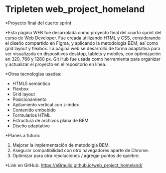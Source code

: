 # Tripleten web_project_homeland

\*Proyecto final del cuerto sprint

\*Esta pàgina WEB fue desarrolada como proyecto final del cuarto sprint del curso de Web Developer. Fue creada utilizando HTML y CSS, considerando el diseño compartido en Figma, y aplicando la metodología BEM, así como grid layout y flexbox.
La página web se desarrolló de forma adaptativa para ser visualizada en dispositivos desktop, tablets y mobiles, con óptimización en 320, 768 y 1280 px.
Git Hub fue usada como herramienta para organizar y actualizar el proyecto en el repositorio en línea.

\*Otras tecnologìas usadas:

- HTML5 semántico
- Flexbox
- Grid layout
- Posicionamiento
- Apilamiento vertical con z-index
- Contenido embebido
- Formularios HTML
- Estructura de archivos plana de BEM
- Diseño adaptativo

\*Planes a futuro:

1. Mejorar la implementación de metodolgía BEM.
2. Asegurar compatibilidad con otro navegadores aparte de Chrome.
3. Optimizar para otra resoluciones / agregar puntos de quiebre.

\*Link en GitHub:
https://eBraulio.github.io/web_project_homeland/
